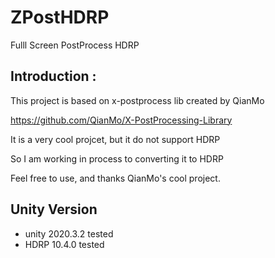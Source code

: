 # ZPostHDRP
Fulll Screen PostProcess HDRP
## Introduction :

This project is based on x-postprocess lib created by QianMo

https://github.com/QianMo/X-PostProcessing-Library

It is a very cool projcet, but it do not support HDRP

So I am working in process to converting it to HDRP

Feel free to use, and thanks QianMo's cool project.

## Unity Version

- unity 2020.3.2 tested
- HDRP 10.4.0 tested

